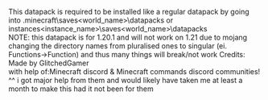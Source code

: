 This datapack is required to be installed like a regular datapack by going into .minecraft\saves\<world_name>\datapacks or instances\<instance_name>\saves\<world_name>\datapacks <br>
NOTE: this datapack is for 1.20.1 and will not work on 1.21 due to mojang changing the directory names from pluralised ones to singular (ei. Functions->Function) and thus many things will break/not work <be>
<be />
Credits: <br>
Made by GlitchedGamer <br>
with help of:Minecraft discord & Minecraft commands discord communities! <br>
^^ i got major help from them and would likely have taken me at least a month to make this had it not been for them <br>
